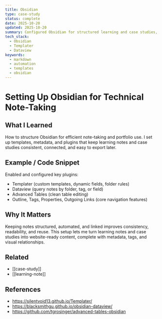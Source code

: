 ```yaml
---
title: Obsidian
type: case-study
status: complete
date: 2025-10-20
updated: 2025-10-20
summary: Configured Obsidian for structured learning and case studies, added automation, metadata consistency, and visual linking for future website integration.
tech_stack:
  - Obsidian
  - Templater
  - Dataview
keywords:
  - markdown
  - automation
  - templates
  - obsidian
---
```

# Setting Up Obsidian for Technical Note-Taking


## What I Learned

How to structure Obsidian for efficient note-taking and portfolio use. I set up templates, metadata, and plugins that keep learning notes and case studies consistent, connected, and easy to export later.

## Example / Code Snippet

Enabled and configured key plugins:

- Templater (custom templates, dynamic fields, folder rules)
- Dataview (query notes by folder, tag, or field)
- Advanced Tables (clean table editing)
- Outline, Tags, Properties, Outgoing Links (core navigation features)

## Why It Matters

Keeping notes structured, automated, and linked improves consistency, readability, and reuse. This setup lets me turn learning notes and case studies into website-ready content, complete with metadata, tags, and visual relationships.

## Related
- [[case-study]]
- [[learning-note]]
## References
- https://silentvoid13.github.io/Templater/
- https://blacksmithgu.github.io/obsidian-dataview/
- https://github.com/tgrosinger/advanced-tables-obsidian